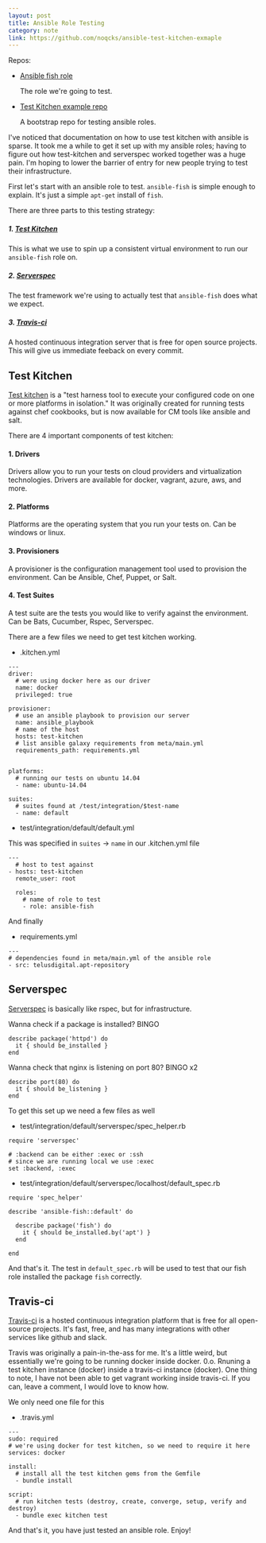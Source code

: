 ```yaml
---
layout: post
title: Ansible Role Testing
category: note
link: https://github.com/noqcks/ansible-test-kitchen-exmaple
---
```


Repos:

- [Ansible fish role](https://github.com/noqcks/ansible-fish)

  The role we're going to test.

- [Test Kitchen example repo](https://github.com/noqcks/ansible-test-kitchen-exmaple)

  A bootstrap repo for testing ansible roles.

I've noticed that documentation on how to use test kitchen with ansible is sparse. It took me a while to get it set up with my ansible roles; having to figure out how test-kitchen and serverspec worked together was a huge pain. I'm hoping to lower the barrier of entry for new people trying to test their infrastructure.

First let's start with an ansible role to test. `ansible-fish` is simple enough to explain. It's just a simple `apt-get` install of `fish`.

There are three parts to this testing strategy:

##### 1. [Test Kitchen](#test-kitchen)

  This is what we use to spin up a consistent virtual environment to run our `ansible-fish` role on.

##### 2. [Serverspec](#serverspec)

  The test framework we're using to actually test that `ansible-fish` does what we expect.

##### 3. [Travis-ci](#travis-ci)

  A hosted continuous integration server that is free for open source projects. This will give us immediate feeback on every commit.

## Test Kitchen

[Test kitchen](http://kitchen.ci/) is a "test harness tool to execute your configured code on one or more platforms in isolation." It was originally created for running tests against chef cookbooks, but is now available for CM tools like ansible and salt.

There are 4 important components of test kitchen:

#### 1. Drivers

  Drivers allow you to run your tests on cloud providers and virtualization technologies. Drivers are available for docker, vagrant, azure, aws, and more.

#### 2. Platforms

  Platforms are the operating system that you run your tests on. Can be windows or linux.

#### 3. Provisioners

  A provisioner is the configuration management tool used to provision the environment. Can be Ansible, Chef, Puppet, or Salt.

#### 4. Test Suites

  A test suite are the tests you would like to verify against the environment. Can be Bats, Cucumber, Rspec, Serverspec.


There are a few files we need to get test kitchen working.

- .kitchen.yml

~~~~~~~~
---
driver:
  # were using docker here as our driver
  name: docker
  privileged: true

provisioner:
  # use an ansible playbook to provision our server
  name: ansible_playbook
  # name of the host
  hosts: test-kitchen
  # list ansible galaxy requirements from meta/main.yml
  requirements_path: requirements.yml


platforms:
  # running our tests on ubuntu 14.04
  - name: ubuntu-14.04

suites:
  # suites found at /test/integration/$test-name
  - name: default
~~~~~~~~

- test/integration/default/default.yml

This was specified in `suites` -> `name` in our .kitchen.yml file

~~~~~~~~
---
  # host to test against
- hosts: test-kitchen
  remote_user: root

  roles:
    # name of role to test
    - role: ansible-fish
~~~~~~~~

And finally

- requirements.yml

~~~~~~~~
---
# dependencies found in meta/main.yml of the ansible role
- src: telusdigital.apt-repository

~~~~~~~~

## Serverspec

[Serverspec](http://serverspec.org/) is basically like rspec, but for infrastructure.

Wanna check if a package is installed? BINGO

~~~~~~~~
describe package('httpd') do
  it { should be_installed }
end
~~~~~~~~

Wanna check that nginx is listening on port 80? BINGO x2

~~~~~~~~
describe port(80) do
  it { should be_listening }
end
~~~~~~~~

To get this set up we need a few files as well

- test/integration/default/serverspec/spec_helper.rb

~~~~~~~~
require 'serverspec'

# :backend can be either :exec or :ssh
# since we are running local we use :exec
set :backend, :exec
~~~~~~~~

- test/integration/default/serverspec/localhost/default_spec.rb

~~~~~~~~
require 'spec_helper'

describe 'ansible-fish::default' do

  describe package('fish') do
    it { should be_installed.by('apt') }
  end

end

~~~~~~~~

And that's it. The test in `default_spec.rb` will be used to test that our fish role installed the package `fish` correctly.


## Travis-ci

[Travis-ci](https://travis-ci.org/) is a hosted continuous integration platform that is free for all open-source projects. It's fast, free, and has many integrations with other services like github and slack.

Travis was originally a pain-in-the-ass for me. It's a little weird, but essentially we're going to be running docker inside docker. 0.o. Rnuning a test kitchen instance (docker) inside a travis-ci instance (docker). One thing to note, I have not been able to get vagrant working inside travis-ci. If you can, leave a comment, I would love to know how.

We only need one file for this

- .travis.yml

~~~~~~~~
---
sudo: required
# we're using docker for test kitchen, so we need to require it here
services: docker

install:
  # install all the test kitchen gems from the Gemfile
  - bundle install

script:
  # run kitchen tests (destroy, create, converge, setup, verify and destroy)
  - bundle exec kitchen test

~~~~~~~~

And that's it, you have just tested an ansible role. Enjoy!
